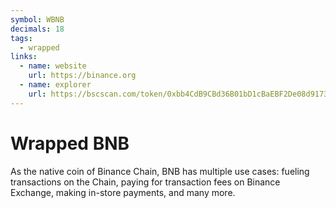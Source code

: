 ```yaml
---
symbol: WBNB
decimals: 18
tags:
  - wrapped
links:
  - name: website
    url: https://binance.org
  - name: explorer
    url: https://bscscan.com/token/0xbb4CdB9CBd36B01bD1cBaEBF2De08d9173bc095c
---
```


# Wrapped BNB

As the native coin of Binance Chain, BNB has multiple use cases: fueling transactions on the Chain, paying for transaction fees on Binance Exchange, making in-store payments, and many more.
